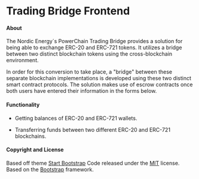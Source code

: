 
# Trading Bridge Frontend

#### About
The Nordic Energy´s PowerChain Trading Bridge provides a solution for being able to exchange ERC-20 and ERC-721 tokens. It utilizes a bridge between two distinct blockchain tokens using the cross-blockchain environment.

In order for this conversion to take place, a "bridge" between these separate blockchain implementations is developed using these two distinct smart contract protocols. The solution makes use of escrow contracts once both users have entered their information in the forms below.

#### Functionality
- Getting balances of ERC-20 and ERC-721 wallets.

- Transferring funds between two different ERC-20 and ERC-721 blockchains.

#### Copyright and License
Based off theme [Start Bootstrap](https://startbootstrap.com)
Code released under the [MIT](https://github.com/BlackrockDigital/startbootstrap-grayscale/blob/gh-pages/LICENSE) license.
Based on the [Bootstrap](http://getbootstrap.com/) framework.

